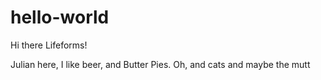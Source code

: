 # hello-world

Hi there Lifeforms!

Julian here, I like beer, and Butter Pies.
Oh, and cats and maybe the mutt

